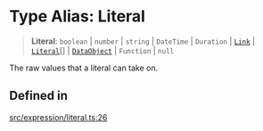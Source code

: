 # Type Alias: Literal

> **Literal**: `boolean` \| `number` \| `string` \| `DateTime` \| `Duration` \| [`Link`](../classes/Link.md) \| [`Literal`](Literal.md)[] \| [`DataObject`](DataObject.md) \| `Function` \| `null`

The raw values that a literal can take on.

## Defined in

[src/expression/literal.ts:26](https://github.com/blacksmithgu/datacore/blob/7b0c019def7e079c43dc5dbea32d9f610e95285b/src/expression/literal.ts#L26)

